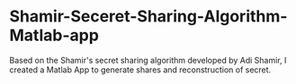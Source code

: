 # Shamir-Seceret-Sharing-Algorithm-Matlab-app
Based on the Shamir's secret sharing algorithm developed by Adi Shamir, I created a Matlab App to generate shares and reconstruction of secret.
